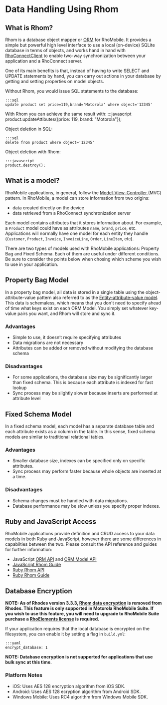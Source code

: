 # Data Handling Using Rhom

## What is Rhom?

Rhom is a database object mapper or [ORM](https://en.wikipedia.org/wiki/Object-relational_mapping) for RhoMobile. It provides a simple but powerful high level interface to use a local (on-device) SQLite database in terms of objects, and works hand in hand with [RhoConnectClient](../api/RhoConnectClient) to enable two-way synchronization between your application and a RhoConnect server.

One of its main benefits is that, instead of having to write SELECT and UPDATE statements by hand, you can carry out actions in your database by getting and setting properties on model objects.

Without Rhom, you would issue SQL statements to the database:

    :::sql
    update product set price=119,brand='Motorola' where object='12345'

With Rhom you can achieve the same result with:
    :::javascript
    product.updateAttibutes({price: 119, brand: "Motorola"});

Object deletion in SQL:

    :::sql
    delete from product where object='12345'

Object deletion with Rhom:

    :::javascript
    product.destroy();

## What is a model?
RhoMobile applications, in general, follow the [Model-View-Controller  ](http://en.wikipedia.org/wiki/Model%E2%80%93view%E2%80%93controller) (MVC) pattern. In RhoMobile, a model can store information from two origins: 

* data created directly on the device
* data retrieved from a RhoConnect synchronization server

Each model contains attributes that it stores information about. For example, a `Product` model could have as attributes `name`, `brand`, `price`, etc. Applications will normally have one model for each entity they handle (`Customer`, `Product`, `Invoice`, `InvoiceLine`, `Order`, `LineItem`, etc).

There are two types of models used with RhoMobile applications: Property Bag and Fixed Schema. Each of them are useful under different conditions. Be sure to consider the points below when chosing which scheme you wish to use in your application.

## Property Bag Model

In a property bag model, all data is stored in a single table using the object-attribute-value pattern also referred to as the [Entity-attribute-value model](http://en.wikipedia.org/wiki/Entity-attribute-value_model). This data is schemaless, which means that you don't need to specify ahead of time what keys exist on each ORM Model. You simply set whatever key-value pairs you want, and Rhom will store and sync it.

### Advantages
* Simple to use, it doesn’t require specifying attributes
* Data migrations are not necessary
* Attributes can be added or removed without modifying the database schema

### Disadvantages
* For some applications, the database size may be significantly larger than fixed schema. This is because each attribute is indexed for fast lookup
* Sync process may be slightly slower because inserts are performed at attribute level

## Fixed Schema Model

In a fixed schema model, each model has a separate database table and each attribute exists as a column in the table. In this sense, fixed schema models are similar to traditional relational tables.

### Advantages
* Smaller database size, indexes can be specified only on specific attributes.
* Sync process may perform faster because whole objects are inserted at a time.

### Disadvantages
* Schema changes must be handled with data migrations.
* Database performance may be slow unless you specify proper indexes.

## Ruby and JavaScript Access
RhoMobile applications provide definition and CRUD access to your data models in both Ruby and JavaScript, however there are some differences in capabilties between the two. Please consult the API reference and guides for further information:


* JavaScript [ORM API](../api/Orm) and [ORM Model API](../api/OrmModel) 
* [JavaScript Rhom Guide](rhom_js) 
* [Ruby Rhom API](../api/rhom-api) 
* [Ruby Rhom Guide](rhom_ruby) 


## Database Encryption

**NOTE: As of Rhodes version 3.3.3, [Rhom data encryption](../../2.2.0/rhodes/rhom#database-encryption) is removed from Rhodes. This feature is only supported in Motorola RhoMobile Suite. If you wish to use this feature, you will need to upgrade to RhoMobile Suite purchase a [RhoElements license](licensing) is required.**

If your application requires that the local database is encrypted on the filesystem, you can enable it by setting a flag in `build.yml`:

    :::yaml
    encrypt_database: 1

**NOTE: Database encryption is not supported for applications that use bulk sync at this time.**

### Platform Notes
* iOS: Uses AES 128 encryption algorithm from iOS SDK.
* Android: Uses AES 128 ecryption algorithm from Android SDK.
* Windows Mobile: Uses RC4 algorithm from Windows Mobile SDK.

